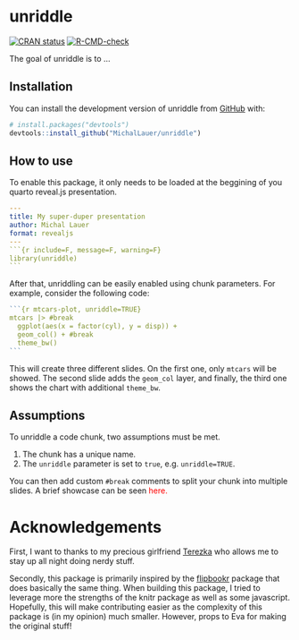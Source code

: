 
<!-- README.md is generated from README.Rmd. Please edit that file -->

# unriddle

<!-- badges: start -->

[![CRAN
status](https://www.r-pkg.org/badges/version/unriddle)](https://CRAN.R-project.org/package=unriddle)
[![R-CMD-check](https://github.com/MichalLauer/unriddle/actions/workflows/R-CMD-check.yaml/badge.svg)](https://github.com/MichalLauer/unriddle/actions/workflows/R-CMD-check.yaml)
<!-- badges: end -->

The goal of unriddle is to …

## Installation

You can install the development version of unriddle from
[GitHub](https://github.com/) with:

``` r
# install.packages("devtools")
devtools::install_github("MichalLauer/unriddle")
```

## How to use

To enable this package, it only needs to be loaded at the beggining of
you quarto reveal.js presentation.

```` yml
---
title: My super-duper presentation
author: Michal Lauer
format: revealjs
---
```{r include=F, message=F, warning=F}
library(unriddle)
```
````

After that, unriddling can be easily enabled using chunk parameters. For
example, consider the following code:

```` r
```{r mtcars-plot, unriddle=TRUE}
mtcars |> #break 
  ggplot(aes(x = factor(cyl), y = disp)) +
  geom_col() + #break
  theme_bw()
```
````

This will create three different slides. On the first one, only `mtcars`
will be showed. The second slide adds the `geom_col` layer, and finally,
the third one shows the chart with additional `theme_bw`.

## Assumptions

To unriddle a code chunk, two assumptions must be met.

1)  The chunk has a unique name.
2)  The `unriddle` parameter is set to `true`, e.g. `unriddle=TRUE`.

You can then add custom `#break` comments to split your chunk into
multiple slides. A brief showcase can be seen
<span style="color: red">here</red>.

# Acknowledgements

First, I want to thanks to my precious girlfriend
[Terezka](https://github.com/tertomas) who allows me to stay up all
night doing nerdy stuff.

Secondly, this package is primarily inspired by the
[flipbookr](https://github.com/EvaMaeRey/flipbookr) package that does
basically the same thing. When building this package, I tried to
leverage more the strengths of the knitr package as well as some
javascript. Hopefully, this will make contributing easier as the
complexity of this package is (in my opinion) much smaller. However,
props to Eva for making the original stuff!
